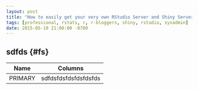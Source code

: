 ```yaml
---
layout: post
title: "How to easily get your very own RStudio Server and Shiny Server with DigitalOcean"
tags: [professional, rstats, r, r-bloggers, shiny, rstudio, sysadmin]
date: 2015-05-10 21:00:00 -0700
---
```



## sdfds {#fs}


|Name   |Columns             |
|-------|--------------------|
|PRIMARY|sdfdsfdsfdsfdsfdsfds|
